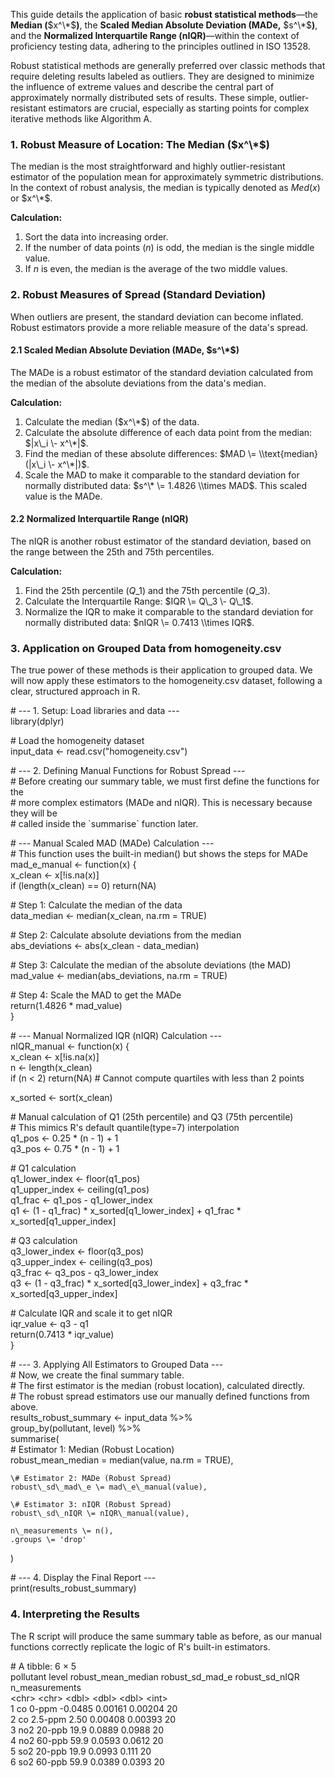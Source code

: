 This guide details the application of basic **robust statistical methods**—the **Median (**$x^\*$**)**, the **Scaled Median Absolute Deviation (MADe,** $s^\*$**)**, and the **Normalized Interquartile Range (nIQR)**—within the context of proficiency testing data, adhering to the principles outlined in ISO 13528\.

Robust statistical methods are generally preferred over classic methods that require deleting results labeled as outliers. They are designed to minimize the influence of extreme values and describe the central part of approximately normally distributed sets of results. These simple, outlier-resistant estimators are crucial, especially as starting points for complex iterative methods like Algorithm A.

### **1\. Robust Measure of Location: The Median ($x^\*$)**

The median is the most straightforward and highly outlier-resistant estimator of the population mean for approximately symmetric distributions. In the context of robust analysis, the median is typically denoted as $Med(x)$ or $x^\*$.

**Calculation:**

1. Sort the data into increasing order.  
2. If the number of data points ($n$) is odd, the median is the single middle value.  
3. If $n$ is even, the median is the average of the two middle values.

### **2\. Robust Measures of Spread (Standard Deviation)**

When outliers are present, the standard deviation can become inflated. Robust estimators provide a more reliable measure of the data's spread.

#### **2.1 Scaled Median Absolute Deviation (MADe, $s^\*$)**

The MADe is a robust estimator of the standard deviation calculated from the median of the absolute deviations from the data's median.

**Calculation:**

1. Calculate the median ($x^\*$) of the data.  
2. Calculate the absolute difference of each data point from the median: $|x\_i \- x^\*|$.  
3. Find the median of these absolute differences: $MAD \= \\text{median}(|x\_i \- x^\*|)$.  
4. Scale the MAD to make it comparable to the standard deviation for normally distributed data: $s^\* \= 1.4826 \\times MAD$. This scaled value is the MADe.

#### **2.2 Normalized Interquartile Range (nIQR)**

The nIQR is another robust estimator of the standard deviation, based on the range between the 25th and 75th percentiles.

**Calculation:**

1. Find the 25th percentile ($Q\_1$) and the 75th percentile ($Q\_3$).  
2. Calculate the Interquartile Range: $IQR \= Q\_3 \- Q\_1$.  
3. Normalize the IQR to make it comparable to the standard deviation for normally distributed data: $nIQR \= 0.7413 \\times IQR$.

### **3\. Application on Grouped Data from homogeneity.csv**

The true power of these methods is their application to grouped data. We will now apply these estimators to the homogeneity.csv dataset, following a clear, structured approach in R.

\# \--- 1\. Setup: Load libraries and data \---  
library(dplyr)

\# Load the homogeneity dataset  
input\_data \<- read.csv("homogeneity.csv")

\# \--- 2\. Defining Manual Functions for Robust Spread \---  
\# Before creating our summary table, we must first define the functions for the   
\# more complex estimators (MADe and nIQR). This is necessary because they will be   
\# called inside the \`summarise\` function later.

\# \--- Manual Scaled MAD (MADe) Calculation \---  
\# This function uses the built-in median() but shows the steps for MADe  
mad\_e\_manual \<- function(x) {  
  x\_clean \<- x\[\!is.na(x)\]  
  if (length(x\_clean) \== 0\) return(NA)  
    
  \# Step 1: Calculate the median of the data  
  data\_median \<- median(x\_clean, na.rm \= TRUE)  
    
  \# Step 2: Calculate absolute deviations from the median  
  abs\_deviations \<- abs(x\_clean \- data\_median)  
    
  \# Step 3: Calculate the median of the absolute deviations (the MAD)  
  mad\_value \<- median(abs\_deviations, na.rm \= TRUE)  
    
  \# Step 4: Scale the MAD to get the MADe  
  return(1.4826 \* mad\_value)  
}

\# \--- Manual Normalized IQR (nIQR) Calculation \---  
nIQR\_manual \<- function(x) {  
  x\_clean \<- x\[\!is.na(x)\]  
  n \<- length(x\_clean)  
  if (n \< 2\) return(NA) \# Cannot compute quartiles with less than 2 points  
    
  x\_sorted \<- sort(x\_clean)  
    
  \# Manual calculation of Q1 (25th percentile) and Q3 (75th percentile)  
  \# This mimics R's default quantile(type=7) interpolation  
  q1\_pos \<- 0.25 \* (n \- 1\) \+ 1  
  q3\_pos \<- 0.75 \* (n \- 1\) \+ 1  
    
  \# Q1 calculation  
  q1\_lower\_index \<- floor(q1\_pos)  
  q1\_upper\_index \<- ceiling(q1\_pos)  
  q1\_frac \<- q1\_pos \- q1\_lower\_index  
  q1 \<- (1 \- q1\_frac) \* x\_sorted\[q1\_lower\_index\] \+ q1\_frac \* x\_sorted\[q1\_upper\_index\]  
    
  \# Q3 calculation  
  q3\_lower\_index \<- floor(q3\_pos)  
  q3\_upper\_index \<- ceiling(q3\_pos)  
  q3\_frac \<- q3\_pos \- q3\_lower\_index  
  q3 \<- (1 \- q3\_frac) \* x\_sorted\[q3\_lower\_index\] \+ q3\_frac \* x\_sorted\[q3\_upper\_index\]  
    
  \# Calculate IQR and scale it to get nIQR  
  iqr\_value \<- q3 \- q1  
  return(0.7413 \* iqr\_value)  
}

\# \--- 3\. Applying All Estimators to Grouped Data \---  
\# Now, we create the final summary table.  
\# The first estimator is the median (robust location), calculated directly.  
\# The robust spread estimators use our manually defined functions from above.  
results\_robust\_summary \<- input\_data %\>%  
  group\_by(pollutant, level) %\>%  
  summarise(  
    \# Estimator 1: Median (Robust Location)  
    robust\_mean\_median \= median(value, na.rm \= TRUE),  
      
    \# Estimator 2: MADe (Robust Spread)  
    robust\_sd\_mad\_e \= mad\_e\_manual(value),  
      
    \# Estimator 3: nIQR (Robust Spread)  
    robust\_sd\_nIQR \= nIQR\_manual(value),  
      
    n\_measurements \= n(),  
    .groups \= 'drop'  
  )

\# \--- 4\. Display the Final Report \---  
print(results\_robust\_summary)

### **4\. Interpreting the Results**

The R script will produce the same summary table as before, as our manual functions correctly replicate the logic of R's built-in estimators.

\# A tibble: 6 × 5  
  pollutant level   robust\_mean\_median robust\_sd\_mad\_e robust\_sd\_nIQR n\_measurements  
  \<chr\>     \<chr\>                \<dbl\>           \<dbl\>          \<dbl\>          \<int\>  
1 co        0-ppm             \-0.0485         0.00161        0.00204             20  
2 co        2.5-ppm            2.50           0.00408        0.00393             20  
3 no2       20-ppb            19.9            0.0889         0.0988              20  
4 no2       60-ppb            59.9            0.0593         0.0612              20  
5 so2       20-ppb            19.9            0.0993         0.111               20  
6 so2       60-ppb            59.9            0.0389         0.0393              20  
